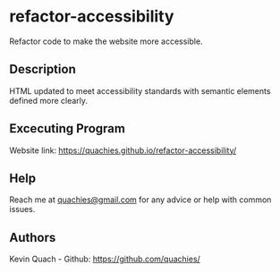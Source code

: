 # refactor-accessibility
Refactor code to make the website more accessible.

## Description
HTML updated to meet accessibility standards with semantic elements defined more clearly. 

## Excecuting Program
Website link: https://quachies.github.io/refactor-accessibility/

## Help
Reach me at quachies@gmail.com for any advice or help with common issues.

## Authors
Kevin Quach - Github: https://github.com/quachies/